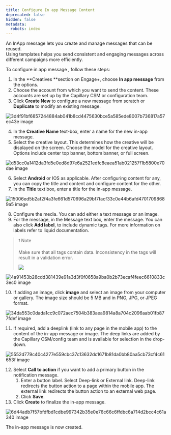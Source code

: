 ```yaml
---
title: Configure In app Message Content
deprecated: false
hidden: false
metadata:
  robots: index
---
```

An InApp message lets you create and manage messages that can be reused.\
Using templates helps you send consistent and engaging messages across different campaigns more efficiently.

To configure in app message , follow these steps:

1. In the \*\*Creatives \*\*section on Engage+, choose **In app message** from the options.
2. Choose the account from which you want to send the content. These accounts are set up by the Capillary CSM or configuration team.
3. Click **Create New** to configure a new message from scratch or **Duplicate** to modify an existing message.

![3d4f91bf6857244884ab041b8cd4475630bce5a585ede8007b736817a57ec43e image](https://files.readme.io/3d4f91bf6857244884ab041b8cd4475630bce5a585ede8007b736817a57ec43e-image.png)

4. In the **Creative Name** text-box, enter a name for the new in-app message.
5. Select the creative layout. This determines how the creative will be displayed on the screen. Choose the model for the creative layout. Options include center top banner, bottom banner, or full screen.

![d53cc0a1412da3fd5e0ed8d97e6a2521edfc8eaea51ab021257f1b5800e70dae image](https://files.readme.io/d53cc0a1412da3fd5e0ed8d97e6a2521edfc8eaea51ab021257f1b5800e70dae-image.png)

6. Select **Android** or IOS as applicable. After configuring content for any, you can copy the title and content and configure content for the other.
7. In the **Title** text box, enter a title for the in-app message.

![15006ed5b2af2f4a3fe661d570696a29bf7facf33c0e44b6afd47017098689a5 image](https://files.readme.io/15006ed5b2af2f4a3fe661d570696a29bf7facf33c0e44b6afd47017098689a5-image.png)

8. Configure the media. You can add either a text message or an image.
9. For the message, in the Message text box, enter the message. You can also click **Add label**, to include dynamic tags. For more information on labels refer to <Anchor label="liquid documentation" target="_blank" href="https://docs.capillarytech.com/docs/add-dynamic-content-using-liquid#/">liquid documentation</Anchor>.

> ❗️ Note
>
> Make sure that all tags contain data. Inconsistency in the tags will result in a validation error.
>
> ![](https://files.readme.io/aa11e868f7d8a5dc5898aba974d6132968c19f54076573c5f926b36e522ec871-image.png)

![4a91453b28cdd381439e91a3d3f0f0658a9ba0b2b73ecaf4feec6610833c3ec0 image](https://files.readme.io/4a91453b28cdd381439e91a3d3f0f0658a9ba0b2b73ecaf4feec6610833c3ec0-image.png)

10. If adding an image, click **image** and select an image from your computer or gallery. The image size should be 5 MB and in PNG, JPG, or JPEG format.

![34da553c0dada1cc9c072aec7504b383aea9814a8a704c2096aab01fb877fdef image](https://files.readme.io/34da553c0dada1cc9c072aec7504b383aea9814a8a704c2096aab01fb877fdef-image.png)

11. If required, add a deeplink (link to any page in the mobile app) to the content of the in-app message or image. The deep links are added by the Capillary CSM/config team and is available for selection in the drop-down.

![5552d779c40c4277e559cbc37c13632dc1671b81da0bb80aa5cb73cf4c61653f image](https://files.readme.io/5552d779c40c4277e559cbc37c13632dc1671b81da0bb80aa5cb73cf4c61653f-image.png)

12. Select **Call to action**  if you want to add a primary button in the notification message.
    1. Enter a button label. Select Deep-link or External link. Deep-link redirects the button action to a page within the mobile app. The external link redirects the button action to an external web page.
    2. Click **Save**.
13. Click **Create** to finalize the in-app message.

![6d44adb7f57bfdfbd1cdbe997342b35e0e76c66c6ffdbc6a714d2bcc4c61a340 image](https://files.readme.io/6d44adb7f57bfdfbd1cdbe997342b35e0e76c66c6ffdbc6a714d2bcc4c61a340-image.png)

The in-app message is now created.